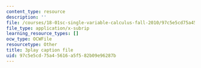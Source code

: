 ```yaml
---
content_type: resource
description: ''
file: /courses/18-01sc-single-variable-calculus-fall-2010/97c5e5cd75a45616a5f582b09e96287b_C9luv3o6emw.vtt
file_type: application/x-subrip
learning_resource_types: []
ocw_type: OCWFile
resourcetype: Other
title: 3play caption file
uid: 97c5e5cd-75a4-5616-a5f5-82b09e96287b
---
```

